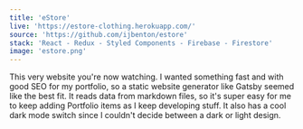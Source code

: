 ```yaml
---
title: 'eStore'
live: 'https://estore-clothing.herokuapp.com/'
source: 'https://github.com/ijbenton/estore'
stack: 'React - Redux - Styled Components - Firebase - Firestore'
image: 'estore.png'
---
```


This very website you're now watching. I wanted something fast and with good SEO for my portfolio, so a static website generator like Gatsby seemed like the best fit. It reads data from markdown files, so it's super easy for me to keep adding Portfolio items as I keep developing stuff. It also has a cool dark mode switch since I couldn't decide between a dark or light design.